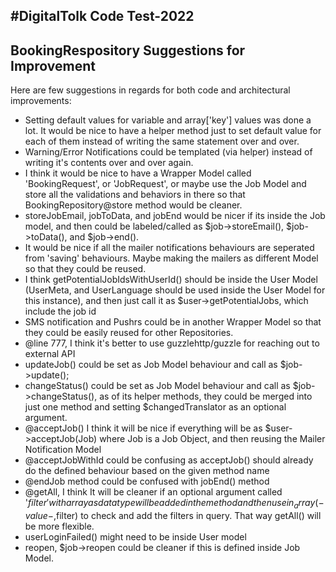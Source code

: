#DigitalTolk Code Test-2022
---

## BookingRespository Suggestions for Improvement
Here are few suggestions in regards for both code and architectural improvements:
* Setting default values for variable and array['key'] values was done a lot. It would be nice to have a helper method just to set default value for each of them instead of writing the same statement over and over.
* Warning/Error Notifications could be templated (via helper) instead of writing it's contents over and over again.
* I think it would be nice to have a Wrapper Model called 'BookingRequest', or 'JobRequest', or maybe use the Job Model and store all the validations and behaviors in there so that BookingRepository@store method would be cleaner.
* storeJobEmail, jobToData, and jobEnd would be nicer if its inside the Job model, and then could be labeled/called as $job->storeEmail(), $job->toData(), and $job->end().
* It would be nice if all the mailer notifications behaviours are seperated from 'saving' behaviours. Maybe making the mailers as different Model so that they could be reused.
* I think getPotentialJobIdsWithUserId() should be inside the User Model (UserMeta, and UserLanguage should be used inside the User Model for this instance), and then just call it as $user->getPotentialJobs, which include the job id
* SMS notification and Pushrs could be in another Wrapper Model so that they could be easily reused for other Repositories.
* @line 777, I think it's better to use guzzlehttp/guzzle for reaching out to external API
* updateJob() could be set as Job Model behaviour and call as $job->update();
* changeStatus() could be set as Job Model behaviour and call as $job->changeStatus(), as of its helper methods, they could be merged into just one method and setting $changedTranslator as an optional argument.
* @acceptJob() I think it will be nice if everything will be as $user->acceptJob(Job) where Job is a Job Object, and then reusing the Mailer Notification Model
* @acceptJobWithId could be confusing as acceptJob() should already do the defined behaviour based on the given method name
* @endJob method could be confused with jobEnd() method
* @getAll, I think It will be cleaner if an optional argument called '$filter' with array as data type will be added in the method and then use in_array( -value- ,$filter) to check and add the filters in query. That way getAll() will be more flexible.
* userLoginFailed() might need to be inside User model
* reopen, $job->reopen could be cleaner if this is defined inside Job Model.
